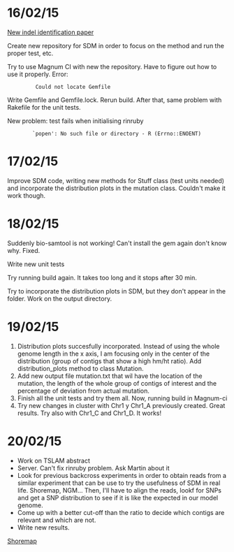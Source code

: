 16/02/15
===


[New indel identification paper](http://www.biomedcentral.com/content/pdf/s12859-015-0483-6.pdf)

Create new repository for SDM in order to focus on the method and run the proper test, etc.

Try to use Magnum CI with new the repository. Have to figure out how to use it properly. Error:

			 Could not locate Gemfile
			 
Write Gemfile and Gemfile.lock. Rerun build. After that, same problem with Rakefile for the unit tests. 

New problem: test fails when initialising rinruby 
			
			`popen': No such file or directory - R (Errno::ENOENT)
			
			
17/02/15
===
Improve SDM code, writing new methods for Stuff class (test units needed) and incorporate the distribution plots in the mutation class. Couldn't make it work though. 

18/02/15
===
Suddenly bio-samtool is not working! Can't install the gem again don't know why. Fixed. 

Write new unit tests

Try running build again. It takes too long and it stops after 30 min. 

Try to incorporate the distribution plots in SDM, but they don't appear in the folder. Work on the output directory. 

19/02/15
===
1. Distribution plots succesfully incorporated. Instead of using the whole genome length in the x axis, I am focusing only in the center of the distribution (group of contigs that show a high hm/ht ratio). Add distribution_plots method to class Mutation. 
2. Add new output file mutation.txt that wil have the location of the mutation, the length of the whole group of contigs of interest and the percentage of deviation from actual mutation.
2. Finish all the unit tests and try them all. Now, running build in Magnum-ci
3. Try new changes in cluster with Chr1 y Chr1_A previously created. Great results. Try also with Chr1_C and Chr1_D. It works!

 
20/02/15
===
- Work on TSLAM abstract
- Server. Can't fix rinruby problem. Ask Martin about it
- Look for previous backcross experiments in order to obtain reads from a similar experiment that can be use to try the usefulness of SDM in real life. Shoremap, NGM... Then, I'll have to align the reads, lookf for SNPs and get a SNP distribution to see if it is like the expected in our model genome.
- Come up with a better cut-off than the ratio to decide which contigs are relevant and which are not. 
- Write new results. 

[Shoremap](http://bioinfo.mpipz.mpg.de/shoremap/SHOREmap_v3.0.html)


